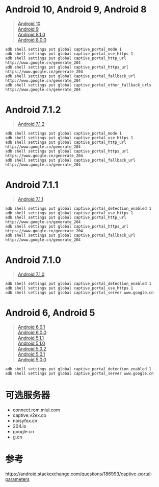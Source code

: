 # Android 10, Android 9, Android 8
> [Android 10](https://android.googlesource.com/platform/frameworks/base/+/refs/tags/android-q-preview-4/core/java/android/provider/Settings.java)   
> [Android 9](https://android.googlesource.com/platform/frameworks/base/+/android-9.0.0_r1/core/java/android/provider/Settings.java)  
> [Android 8.1.0](https://android.googlesource.com/platform/frameworks/base/+/android-8.1.0_r1/core/java/android/provider/Settings.java)  
> [Android 8.0.0](https://android.googlesource.com/platform/frameworks/base/+/android-8.0.0_r1/core/java/android/provider/Settings.java)  

``` shell
adb shell settings put global captive_portal_mode 1
adb shell settings put global captive_portal_use_https 1
adb shell settings put global captive_portal_http_url http://www.google.cn/generate_204
adb shell settings put global captive_portal_https_url https://www.google.cn/generate_204
adb shell settings put global captive_portal_fallback_url http://www.google.cn/generate_204
adb shell settings put global captive_portal_other_fallback_urls http://www.google.cn/generate_204
```

# Android 7.1.2
> [Android 7.1.2](https://android.googlesource.com/platform/frameworks/base/+/android-7.1.2_r1/core/java/android/provider/Settings.java)

``` shell
adb shell settings put global captive_portal_mode 1
adb shell settings put global captive_portal_use_https 1
adb shell settings put global captive_portal_http_url http://www.google.cn/generate_204
adb shell settings put global captive_portal_https_url https://www.google.cn/generate_204
adb shell settings put global captive_portal_fallback_url http://www.google.cn/generate_204
```

# Android 7.1.1
> [Android 7.1.1](https://android.googlesource.com/platform/frameworks/base/+/android-7.1.1_r1/core/java/android/provider/Settings.java)

``` shell
adb shell settings put global captive_portal_detection_enabled 1
adb shell settings put global captive_portal_use_https 1
adb shell settings put global captive_portal_http_url http://www.google.cn/generate_204
adb shell settings put global captive_portal_https_url https://www.google.cn/generate_204
adb shell settings put global captive_portal_fallback_url http://www.google.cn/generate_204
```

# Android 7.1.0
> [Android 7.1.0](https://android.googlesource.com/platform/frameworks/base/+/android-7.1.0_r1/core/java/android/provider/Settings.java)

``` shell
adb shell settings put global captive_portal_detection_enabled 1
adb shell settings put global captive_portal_use_https 1
adb shell settings put global captive_portal_server www.google.cn
```

# Android 6, Android 5
> [Android 6.0.1](https://android.googlesource.com/platform/frameworks/base/+/android-6.0.1_r1/core/java/android/provider/Settings.java)  
> [Android 6.0.0](https://android.googlesource.com/platform/frameworks/base/+/android-6.0.0_r1/core/java/android/provider/Settings.java)  
> [Android 5.1.1](https://android.googlesource.com/platform/frameworks/base/+/android-5.1.1_r1/core/java/android/provider/Settings.java)  
> [Android 5.1.0](https://android.googlesource.com/platform/frameworks/base/+/android-5.1.0_r1/core/java/android/provider/Settings.java)  
> [Android 5.0.2](https://android.googlesource.com/platform/frameworks/base/+/android-5.0.2_r1/core/java/android/provider/Settings.java)  
> [Android 5.0.1](https://android.googlesource.com/platform/frameworks/base/+/android-5.0.1_r1/core/java/android/provider/Settings.java)  
> [Android 5.0.0](https://android.googlesource.com/platform/frameworks/base/+/android-5.0.0_r1/core/java/android/provider/Settings.java)  

``` shell
adb shell settings put global captive_portal_detection_enabled 1
adb shell settings put global captive_portal_server www.google.cn
```

# 可选服务器
- connect.rom.miui.com
- captive.v2ex.co
- noisyfox.cn
- 204.io
- google.cn
- g.cn

# 参考
https://android.stackexchange.com/questions/186993/captive-portal-parameters
